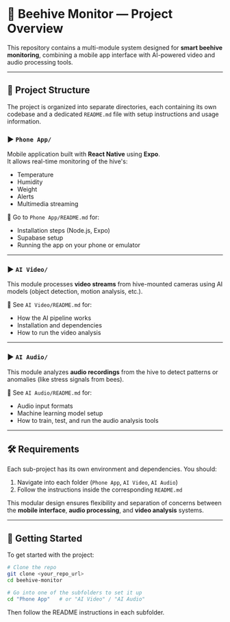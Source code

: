 # 🐝 Beehive Monitor — Project Overview

This repository contains a multi-module system designed for **smart beehive monitoring**, combining a mobile app interface with AI-powered video and audio processing tools.

---

## 📁 Project Structure

The project is organized into separate directories, each containing its own codebase and a dedicated `README.md` file with setup instructions and usage information.

### ▶️ `Phone App/`

Mobile application built with **React Native** using **Expo**.  
It allows real-time monitoring of the hive's:

- Temperature
- Humidity
- Weight
- Alerts
- Multimedia streaming

📄 Go to `Phone App/README.md` for:

- Installation steps (Node.js, Expo)
- Supabase setup
- Running the app on your phone or emulator

---

### ▶️ `AI Video/`

This module processes **video streams** from hive-mounted cameras using AI models (object detection, motion analysis, etc.).

📄 See `AI Video/README.md` for:

- How the AI pipeline works
- Installation and dependencies
- How to run the video analysis

---

### ▶️ `AI Audio/`

This module analyzes **audio recordings** from the hive to detect patterns or anomalies (like stress signals from bees).

📄 See `AI Audio/README.md` for:

- Audio input formats
- Machine learning model setup
- How to train, test, and run the audio analysis tools

---

## 🛠️ Requirements

Each sub-project has its own environment and dependencies. You should:

1. Navigate into each folder (`Phone App`, `AI Video`, `AI Audio`)
2. Follow the instructions inside the corresponding `README.md`

This modular design ensures flexibility and separation of concerns between the **mobile interface**, **audio processing**, and **video analysis** systems.

---

## 🚀 Getting Started

To get started with the project:

```bash
# Clone the repo
git clone <your_repo_url>
cd beehive-monitor

# Go into one of the subfolders to set it up
cd "Phone App"   # or "AI Video" / "AI Audio"
```

Then follow the README instructions in each subfolder.
